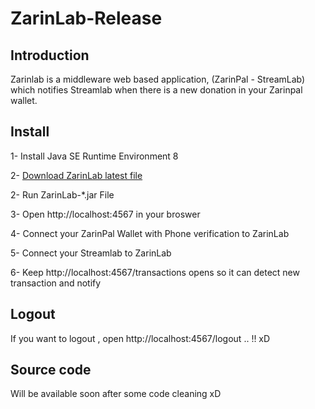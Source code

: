 # ZarinLab-Release

## Introduction
Zarinlab is a middleware web based application, (ZarinPal - StreamLab) which notifies Streamlab when there is a new donation in your Zarinpal wallet.


## Install
1- Install Java SE Runtime Environment 8

2- [Download ZarinLab latest file](https://github.com/pouyaam/ZarinLab-Release/raw/master/ZarinLab-1.2-EARLY-ACCESS.jar)

2- Run ZarinLab-*.jar File

3- Open http://localhost:4567 in your broswer

4- Connect your ZarinPal Wallet with Phone verification to ZarinLab

5- Connect your Streamlab to ZarinLab

6- Keep http://localhost:4567/transactions opens so it can detect new transaction and notify


## Logout
If you want to logout , open http://localhost:4567/logout .. !! xD 

## Source code
Will be available soon after some code cleaning xD
